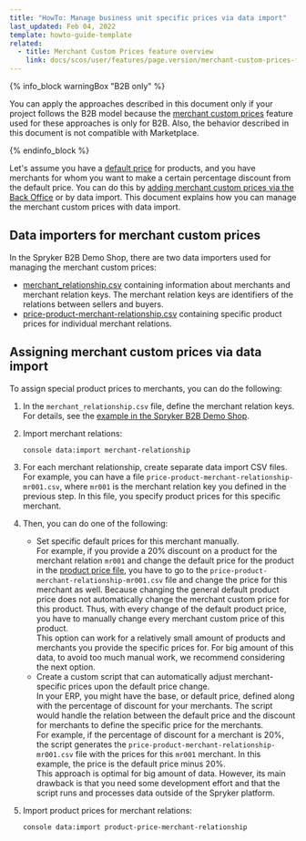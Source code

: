 ```yaml
---
title: "HowTo: Manage business unit specific prices via data import"
last_updated: Feb 04, 2022
template: howto-guide-template
related:
  - title: Merchant Custom Prices feature overview
    link: docs/scos/user/features/page.version/merchant-custom-prices-feature-overview.html
---
```


{% info_block warningBox "B2B only" %}

You can apply the approaches described in this document only if your project follows the B2B model because the [merchant custom prices](/docs/scos/user/features/{{site.version}}/merchant-custom-prices-feature-overview.html) feature used for these approaches is only for B2B. Also, the behavior described in this document is not compatible with Marketplace.

{% endinfo_block %}

Let's assume you have a [default price](/docs/scos/user/features/{{site.version}}/scheduled-prices-feature-overview.html#price-types) for products, and you have merchants for whom you want to make a certain percentage discount from the default price.
You can do this by [adding merchant custom prices via the Back Office](/docs/scos/user/back-office-user-guides/{{site.version}}/catalog/products/manage-abstract-products/creating-abstract-products-and-product-bundles.html) or by data import. This document explains how you can manage the merchant custom prices with data import.

## Data importers for merchant custom prices

In the Spryker B2B Demo Shop, there are two data importers used for managing the merchant custom prices:

- [merchant_relationship.csv](https://github.com/spryker-shop/b2b-demo-shop/blob/master/data/import/common/common/merchant_relationship.csv) containing information about merchants and merchant relation keys. The merchant relation keys are identifiers of the relations between sellers and buyers.
- [price-product-merchant-relationship.csv](https://github.com/spryker-shop/b2b-demo-shop/blob/master/data/import/common/DE/price_product_merchant_relationship.csv) containing specific product prices for individual merchant relations.

## Assigning merchant custom prices via data import

To assign special product prices to merchants, you can do the following:

1. In the `merchant_relationship.csv` file, define the merchant relation keys. For details, see the [example in the Spryker B2B Demo Shop](https://github.com/spryker-shop/b2b-demo-shop/blob/master/data/import/common/common/merchant_relationship.csv).
2. Import merchant relations:
   ```
   console data:import merchant-relationship
   ```
3. For each merchant relationship, create separate data import CSV files. For example, you can have a file `price-product-merchant-relationship-mr001.csv`, where `mr001` is the merchant relation key you defined in the previous step. In this file, you specify product prices for this specific merchant.
4. Then, you can do one of the following:
   - Set specific default prices for this merchant manually.
     <br>For example, if you provide a 20% discount on a product for the merchant relation `mr001` and change the default price for the product in the [product price file](https://docs.spryker.com/docs/scos/dev/data-import/{{site.version}}/data-import-categories/catalog-setup/pricing/file-details-product-price.csv.html), you have to go to the `price-product-merchant-relationship-mr001.csv` file and change the price for this merchant as well. Because changing the general default product price does not automatically change the merchant custom price for this product. Thus, with every change of the default product price, you have to manually change every merchant custom price of this product.
     <br>This option can work for a relatively small amount of products and merchants you provide the specific prices for. For big amount of this data, to avoid too much manual work, we recommend considering the next option.
   - Create a custom script that can automatically adjust merchant-specific prices upon the default price change.
    <br>In your ERP, you might have the base, or default price, defined along with the percentage of discount for your merchants. The script would handle the relation between the default price and the discount for merchants to define the specific price for the merchants.
    <br>For example, if the percentage of discount for a merchant is 20%, the script generates the `price-product-merchant-relationship-mr001.csv` file with the prices for this `mr001` merchant. In this example, the price is the default price minus 20%.
    <br>This approach is optimal for big amount of data. However, its main drawback is that you need some development effort and that the script runs and processes data outside of the Spryker platform.

5. Import product prices for merchant relations:
   ```
   console data:import product-price-merchant-relationship
   ```
